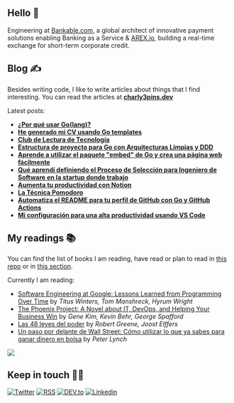 
## Hello 👋

Engineering at [Bankable.com](https://bnkbl.com/), a global architect of innovative payment solutions enabling Banking as a Service & [AREX.io](https://arex.io/), building a real-time exchange for short-term corporate credit.

## Blog ✍️

Besides writing code, I like to write articles about things that I find interesting. You can read the articles at **[charly3pins.dev](https://charly3pins.dev)**

Latest posts:
- **[¿Por qué usar Go(lang)?](https://charly3pins.dev/blog/por-que-usar-go/)**
- **[He generado mi CV usando Go templates](https://charly3pins.dev/blog/he-generado-my-cv-usando-go-templates/)**
- **[Club de Lectura de Tecnología](https://charly3pins.dev/blog/club-de-lectura-de-tecnologia/)**
- **[Estructura de proyecto para Go con Arquitecturas Limpias y DDD](https://charly3pins.dev/blog/estructura-de-proyecto-para-go-con-arquitecturas-limpias-y-ddd/)**
- **[Aprende a utilizar el paquete "embed" de Go y crea una página web fácilmente](https://charly3pins.dev/blog/aprende-a-utilizar-el-paquete-embed-de-go-y-crea-una-pagina-web-facilmente/)**
- **[Qué aprendí definiendo el Proceso de Selección para Ingeniero de Software en la startup donde trabajo](https://charly3pins.dev/blog/que-aprendi-definiendo-el-proceso-de-seleccion-para-ingenierio-de-software-en-la-startup-donde-trabajo/)**
- **[Aumenta tu productividad con Notion](https://charly3pins.dev/blog/aumenta-tu-prodictividad-con-notion/)**
- **[La Técnica Pomodoro](https://charly3pins.dev/blog/la-tecnica-pomodoro/)**
- **[Automatiza el README para tu perfil de GitHub con Go y GitHub Actions](https://charly3pins.dev/blog/automatiza-el-readme-para-tu-perfil-de-github-con-go-y-github-actions/)**
- **[Mi configuración para una alta productividad usando VS Code](https://charly3pins.dev/blog/mi-configuracion-para-una-alta-productividad-usando-vs-code/)**


## My readings 📚

You can find  the list of books I am reading, have read or plan to read in [this repo](https://github.com/charly3pins/readings) or in [this section](https://charly3pins.dev/readings).

Currently I am reading:

* [Software Engineering at Google: Lessons Learned from Programming Over Time](https://amzn.to/3TgWORq) by _Titus Winters, Tom Manshreck, Hyrum Wright_
* [The Phoenix Project: A Novel about IT, DevOps, and Helping Your Business Win](https://amzn.to/3TD3jPG) by _Gene Kim, Kevin Behr, George Spafford_
* [Las 48 leyes del poder](https://amzn.to/3IEvibx) by _Robert Greene, Joost Elffers_
* [Un paso por delante de Wall Street: Cómo utilizar lo que ya sabes para ganar dinero en bolsa](https://amzn.to/3VLPIHj) by _Peter Lynch_

![](https://media.giphy.com/media/OPYnG3Xf8zLag/giphy.gif)

## Keep in touch 👨‍💻

[![Twitter](https://img.shields.io/badge/Twitter-1DA1F2?style=for-the-badge&logo=twitter&logoColor=white)](https://twitter.com/intent/follow?screen_name=charly3pins)
[![RSS](https://img.shields.io/badge/RSS-FFA500?style=for-the-badge&logo=rss&logoColor=white)](https://charly3pins.dev)
[![DEV.to](https://img.shields.io/badge/dev.to-0A0A0A?style=for-the-badge&logo=dev.to&logoColor=white)](https://dev.to/charly3pins)
[![Linkedin](https://img.shields.io/badge/LinkedIn-0077B5?style=for-the-badge&logo=linkedin&logoColor=white)](https://www.linkedin.com/in/carlesfuste/)